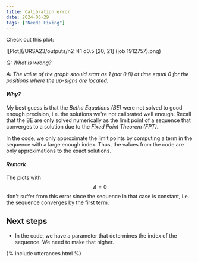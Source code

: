 ```yaml
---
title: Calibration error 
date: 2024-06-29
tags: ["Needs Fixing"]
---
```


Check out this plot:

![Plot](/URSA23/outputs/n2 l41 d0.5 [20, 21] (job 1912757).png)

*Q: What is wrong?*

*A: The value of the graph should start as 1 (not 0.8) at time equal 0 for the positions where the up-signs are located.*

#### *Why?*

My best guess is that the *Bethe Equations (BE)* were not solved to good enough precision, i.e. the solutions we're not calibrated well enough. Recall that the BE are only solved numerically as the limit point of a sequence that converges to a solution due to the *Fixed Point Theorem (FPT)*.

In the code, we only approximate the limit points by computing a term in the sequence with a large enough index. Thus, the values from the code are only approximations to the exact solutions.

#### *Remark*

The plots with $$\Delta=0$$ don't suffer from this error since the sequence in that case is constant, i.e. the sequence converges by the first term.

## Next steps

- In the code, we have a parameter that determines the index of the sequence. We need to make that higher.



{% include utterances.html %}

